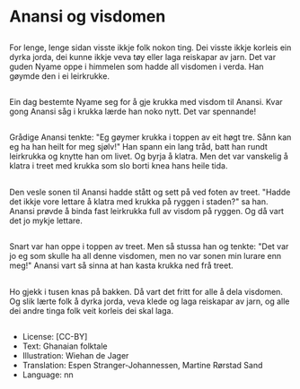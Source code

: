 # Anansi og visdomen

##
For lenge, lenge sidan visste ikkje folk nokon ting. Dei visste ikkje korleis ein dyrka jorda, dei kunne ikkje veva tøy eller laga reiskapar av jarn. Det var guden Nyame oppe i himmelen som hadde all visdomen i verda. Han gøymde den i ei leirkrukke.

##
Ein dag bestemte Nyame seg for å gje krukka med visdom til Anansi. Kvar gong Anansi såg i krukka lærde han noko nytt. Det var spennande!

##
Grådige Anansi tenkte: "Eg gøymer krukka i toppen av eit høgt tre. Sånn kan eg ha han heilt for meg sjølv!" Han spann ein lang tråd, batt han rundt leirkrukka og knytte han om livet. Og byrja å klatra. Men det var vanskelig å klatra i treet med krukka som slo borti knea hans heile tida.

##
Den vesle sonen til Anansi hadde stått og sett på ved foten av treet. "Hadde det ikkje vore lettare å klatra med krukka på ryggen i staden?" sa han. Anansi prøvde å binda fast leirkrukka full av visdom på ryggen. Og då vart det jo mykje lettare.

##
Snart var han oppe i toppen av treet. Men så stussa han og tenkte: "Det var jo eg som skulle ha all denne visdomen, men no var sonen min lurare enn meg!" Anansi vart så sinna at han kasta krukka ned frå treet.

##
Ho gjekk i tusen knas på bakken. Då vart det fritt for alle å dela visdomen. Og slik lærte folk å dyrka jorda, veva klede og laga reiskapar av jarn, og alle dei andre tinga folk veit korleis dei skal laga.

##
* License: [CC-BY]
* Text: Ghanaian folktale
* Illustration: Wiehan de Jager
* Translation: Espen Stranger-Johannessen, Martine Rørstad Sand
* Language: nn
